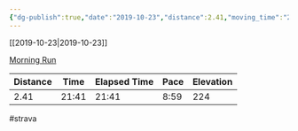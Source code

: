```yaml
---
{"dg-publish":true,"date":"2019-10-23","distance":2.41,"moving_time":"21:41","elapsed_time":"21:41","pace":"8:59","total_elevation_gain":224,"url":"https://www.strava.com/activities/2812177982","permalink":"/01-personal/strava/2019-10-23-morning-run/","dgPassFrontmatter":true}
---
```



[[2019-10-23\|2019-10-23]]

[Morning Run](https://www.strava.com/activities/2812177982)

| Distance | Time  | Elapsed Time | Pace | Elevation |
| -------- | ----- | ------------ | ---- | --------- |
| 2.41     | 21:41 | 21:41        | 8:59 | 224       |




#strava
